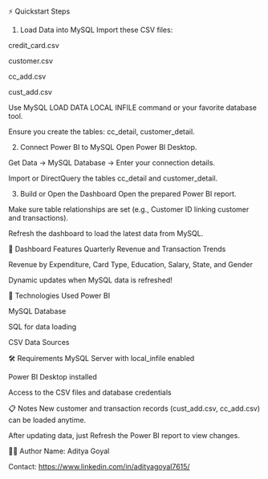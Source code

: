 ⚡ Quickstart Steps
1. Load Data into MySQL
Import these CSV files:

credit_card.csv

customer.csv

cc_add.csv

cust_add.csv

Use MySQL LOAD DATA LOCAL INFILE command or your favorite database tool.

Ensure you create the tables: cc_detail, customer_detail.

2. Connect Power BI to MySQL
Open Power BI Desktop.

Get Data → MySQL Database → Enter your connection details.

Import or DirectQuery the tables cc_detail and customer_detail.

3. Build or Open the Dashboard
Open the prepared Power BI report.

Make sure table relationships are set (e.g., Customer ID linking customer and transactions).

Refresh the dashboard to load the latest data from MySQL.

🎯 Dashboard Features
Quarterly Revenue and Transaction Trends

Revenue by Expenditure, Card Type, Education, Salary, State, and Gender

Dynamic updates when MySQL data is refreshed!

🔗 Technologies Used
Power BI

MySQL Database

SQL for data loading

CSV Data Sources

🛠️ Requirements
MySQL Server with local_infile enabled

Power BI Desktop installed

Access to the CSV files and database credentials

📋 Notes
New customer and transaction records (cust_add.csv, cc_add.csv) can be loaded anytime.

After updating data, just Refresh the Power BI report to view changes.

👨‍💻 Author
Name: Aditya Goyal

Contact: https://www.linkedin.com/in/adityagoyal7615/
